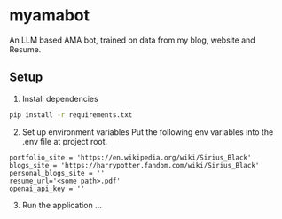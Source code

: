 # myamabot
An LLM based AMA bot, trained on data from my blog, website and Resume.

## Setup

1. Install dependencies
```bash
pip install -r requirements.txt
```

2. Set up environment variables
Put the following env variables into the .env file at project root.
```
portfolio_site = 'https://en.wikipedia.org/wiki/Sirius_Black'
blogs_site = 'https://harrypotter.fandom.com/wiki/Sirius_Black'
personal_blogs_site = ''
resume_url='<some path>.pdf'
openai_api_key = ''
```

3. Run the application
...